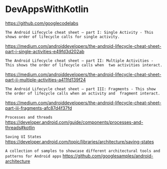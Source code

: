 # DevAppsWithKotlin
https://github.com/googlecodelabs

`The Android Lifecycle cheat sheet — part I: Single Activity - This shows order of lifecycle calls for single activity.`

https://medium.com/androiddevelopers/the-android-lifecycle-cheat-sheet-part-i-single-activities-e49fd3d202ab

`The Android Lifecycle cheat sheet — part II: Multiple Activities - This shows the order of lifecycle calls when 
two activities interact.`

https://medium.com/androiddevelopers/the-android-lifecycle-cheat-sheet-part-ii-multiple-activities-a411fd139f24

`The Android Lifecycle cheat sheet — part III: Fragments - This show the order of lifecycle calls when an activity and 
fragment interact.`

https://medium.com/androiddevelopers/the-android-lifecycle-cheat-sheet-part-iii-fragments-afc87d4f37fd

`Processes and threads`
https://developer.android.com/guide/components/processes-and-threads#kotlin

`Saving UI States`
https://developer.android.com/topic/libraries/architecture/saving-states

`A collection of samples to showcase different architectural tools and patterns for Android apps`
https://github.com/googlesamples/android-architecture
